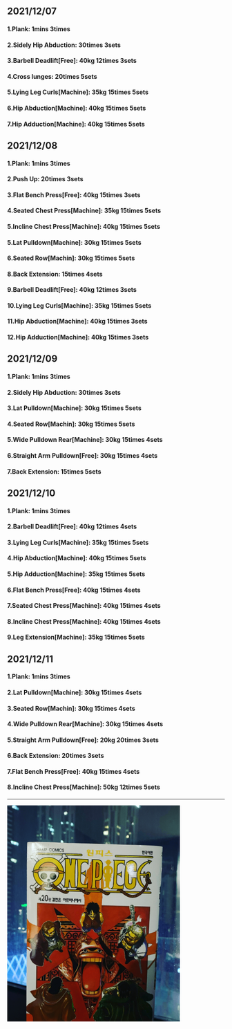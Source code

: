 ## 2021/12/07
#### 1.Plank: 1mins 3times
#### 2.Sidely Hip Abduction: 30times 3sets
#### 3.Barbell Deadlift\[Free\]: 40kg 12times 3sets
#### 4.Cross lunges: 20times 5sets
#### 5.Lying Leg Curls\[Machine\]: 35kg 15times 5sets
#### 6.Hip Abduction\[Machine\]: 40kg 15times 5sets
#### 7.Hip Adduction\[Machine\]: 40kg 15times 5sets

## 2021/12/08
#### 1.Plank: 1mins 3times
#### 2.Push Up: 20times 3sets
#### 3.Flat Bench Press\[Free\]: 40kg 15times 3sets
#### 4.Seated Chest Press\[Machine\]: 35kg 15times 5sets
#### 5.Incline Chest Press\[Machine\]: 40kg 15times 5sets
#### 5.Lat Pulldown\[Machine\]: 30kg 15times 5sets
#### 6.Seated Row\[Machin]: 30kg 15times 5sets
#### 8.Back Extension: 15times 4sets
#### 9.Barbell Deadlift\[Free\]: 40kg 12times 3sets
#### 10.Lying Leg Curls\[Machine\]: 35kg 15times 5sets
#### 11.Hip Abduction\[Machine\]: 40kg 15times 3sets
#### 12.Hip Adduction\[Machine\]: 40kg 15times 3sets

## 2021/12/09
#### 1.Plank: 1mins 3times
#### 2.Sidely Hip Abduction: 30times 3sets
#### 3.Lat Pulldown\[Machine\]: 30kg 15times 5sets
#### 4.Seated Row\[Machin]: 30kg 15times 5sets
#### 5.Wide Pulldown Rear\[Machine\]: 30kg 15times 4sets
#### 6.Straight Arm Pulldown\[Free\]: 30kg 15times 4sets
#### 7.Back Extension: 15times 5sets

## 2021/12/10
#### 1.Plank: 1mins 3times
#### 2.Barbell Deadlift\[Free\]: 40kg 12times 4sets
#### 3.Lying Leg Curls\[Machine\]: 35kg 15times 5sets
#### 4.Hip Abduction\[Machine\]: 40kg 15times 5sets
#### 5.Hip Adduction\[Machine\]: 35kg 15times 5sets
#### 6.Flat Bench Press\[Free\]: 40kg 15times 4sets
#### 7.Seated Chest Press\[Machine\]: 40kg 15times 4sets
#### 8.Incline Chest Press\[Machine\]: 40kg 15times 4sets
#### 9.Leg Extension\[Machine]: 35kg 15times 5sets

## 2021/12/11
#### 1.Plank: 1mins 3times
#### 2.Lat Pulldown\[Machine\]: 30kg 15times 4sets
#### 3.Seated Row\[Machin]: 30kg 15times 4sets
#### 4.Wide Pulldown Rear\[Machine\]: 30kg 15times 4sets
#### 5.Straight Arm Pulldown\[Free\]: 20kg 20times 3sets
#### 6.Back Extension: 20times 3sets
#### 7.Flat Bench Press\[Free\]: 40kg 15times 4sets
#### 8.Incline Chest Press\[Machine\]: 50kg 12times 5sets


---

<img src='./_resources/__020.jpg' width='400px' />
